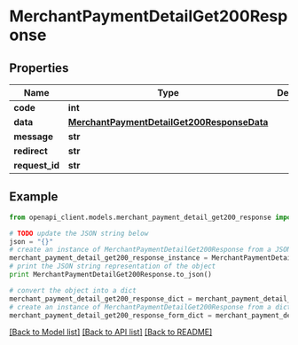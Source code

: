 # MerchantPaymentDetailGet200Response


## Properties

Name | Type | Description | Notes
------------ | ------------- | ------------- | -------------
**code** | **int** |  | [optional] 
**data** | [**MerchantPaymentDetailGet200ResponseData**](MerchantPaymentDetailGet200ResponseData.md) |  | [optional] 
**message** | **str** |  | [optional] 
**redirect** | **str** |  | [optional] 
**request_id** | **str** |  | [optional] 

## Example

```python
from openapi_client.models.merchant_payment_detail_get200_response import MerchantPaymentDetailGet200Response

# TODO update the JSON string below
json = "{}"
# create an instance of MerchantPaymentDetailGet200Response from a JSON string
merchant_payment_detail_get200_response_instance = MerchantPaymentDetailGet200Response.from_json(json)
# print the JSON string representation of the object
print MerchantPaymentDetailGet200Response.to_json()

# convert the object into a dict
merchant_payment_detail_get200_response_dict = merchant_payment_detail_get200_response_instance.to_dict()
# create an instance of MerchantPaymentDetailGet200Response from a dict
merchant_payment_detail_get200_response_form_dict = merchant_payment_detail_get200_response.from_dict(merchant_payment_detail_get200_response_dict)
```
[[Back to Model list]](../README.md#documentation-for-models) [[Back to API list]](../README.md#documentation-for-api-endpoints) [[Back to README]](../README.md)


